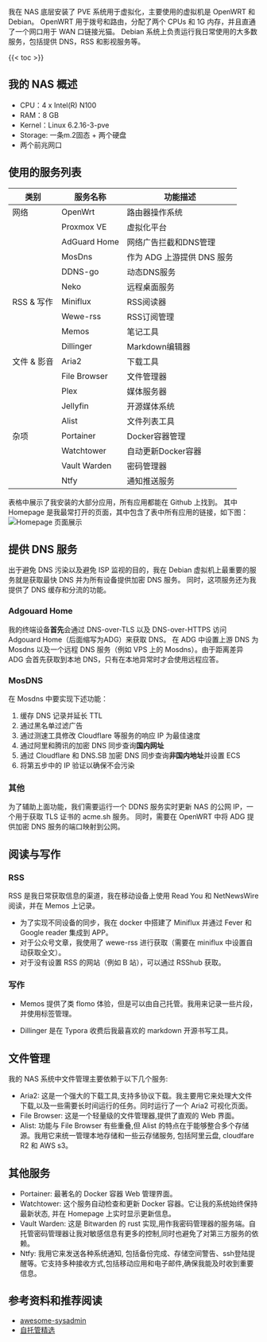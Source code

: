 
我在 NAS 底层安装了 PVE 系统用于虚拟化，主要使用的虚拟机是 OpenWRT 和 Debian。
OpenWRT 用于拨号和路由，分配了两个 CPUs 和 1G 内存，并且直通了一个网口用于 WAN 口链接光猫。
Debian 系统上负责运行我日常使用的大多数服务，包括提供 DNS，RSS 和影视服务等。


<!--more-->
{{< toc >}}

## 我的 NAS 概述

- CPU：4 x Intel(R) N100 
- RAM：8 GB
- Kernel：Linux 6.2.16-3-pve 
- Storage: 一条m.2固态 + 两个硬盘
- 两个前兆网口


## 使用的服务列表

| 类别 | 服务名称 | 功能描述 |
|------|----------|----------|
| 网络 | OpenWrt | 路由器操作系统 |
| | Proxmox VE | 虚拟化平台 |
| | AdGuard Home | 网络广告拦截和DNS管理 |
| | MosDns | 作为 ADG 上游提供 DNS 服务 |
| | DDNS-go | 动态DNS服务 |
| | Neko | 远程桌面服务 |
| RSS & 写作 | Miniflux | RSS阅读器 |
| | Wewe-rss | RSS订阅管理 |
| | Memos | 笔记工具 |
| | Dillinger | Markdown编辑器 |
| 文件 & 影音 | Aria2 | 下载工具 |
| | File Browser | 文件管理器 |
| | Plex | 媒体服务器 |
| | Jellyfin | 开源媒体系统 |
| | Alist | 文件列表工具 |
| 杂项 | Portainer | Docker容器管理 |
| | Watchtower | 自动更新Docker容器 |
| | Vault Warden | 密码管理器 |
| | Ntfy | 通知推送服务 |

表格中展示了我安装的大部分应用，所有应用都能在 Github 上找到。
其中 Homepage 是我最常打开的页面，其中包含了表中所有应用的链接，如下图：
![Homepage 页面展示](https://r2gallery.diing.uk/%E5%9B%BE%E5%BA%8A%2Fhomepage.png)

## 提供 DNS 服务
出于避免 DNS 污染以及避免 ISP 监视的目的，我在 Debian 虚拟机上最重要的服务就是获取最快 DNS 并为所有设备提供加密 DNS 服务。
同时，这项服务还为我提供了 DNS 缓存和分流的功能。

### Adgouard Home
我的终端设备**首先**会通过 DNS-over-TLS 以及 DNS-over-HTTPS 访问 Adgouard Home（后面缩写为ADG）来获取 DNS。
在 ADG 中设置上游 DNS 为 Mosdns 以及一个远程 DNS 服务（例如 VPS 上的 Mosdns）。由于距离差异 ADG 会首先获取到本地 DNS，只有在本地异常时才会使用远程应答。

### MosDNS
在 Mosdns 中要实现下述功能：
1. 缓存 DNS 记录并延长 TTL
2. 通过黑名单过滤广告
3. 通过测速工具修改 Cloudflare 等服务的响应 IP 为最佳速度
4. 通过阿里和腾讯的加密 DNS 同步查询**国内网址**
5. 通过 Cloudflare 和 DNS.SB 加密 DNS 同步查询**非国内地址**并设置 ECS
6. 将第五步中的 IP 验证以确保不会污染

### 其他
为了辅助上面功能，我们需要运行一个 DDNS 服务实时更新 NAS 的公网 IP，一个用于获取 TLS 证书的 acme.sh 服务。
同时，需要在 OpenWRT 中将 ADG 提供加密 DNS 服务的端口映射到公网。

## 阅读与写作

### RSS
RSS 是我日常获取信息的渠道，我在移动设备上使用 Read You 和 NetNewsWire 阅读，并在 Memos 上记录。

- 为了实现不同设备的同步，我在 docker 中搭建了 Miniflux 并通过 Fever 和 Google reader 集成到 APP。
- 对于公众号文章，我使用了 wewe-rss 进行获取（需要在 miniflux 中设置自动获取全文）。
- 对于没有设置 RSS 的网站（例如 B 站），可以通过 RSShub 获取。

### 写作
- Memos 提供了类 flomo 体验，但是可以由自己托管。我用来记录一些片段，并使用标签管理。

- Dillinger 是在 Typora 收费后我最喜欢的 markdown 开源书写工具。

## 文件管理
我的 NAS 系统中文件管理主要依赖于以下几个服务:

- Aria2: 这是一个强大的下载工具,支持多协议下载。我主要用它来处理大文件下载,以及一些需要长时间运行的任务。同时运行了一个 Aria2 可视化页面。
- File Browser: 这是一个轻量级的文件管理器,提供了直观的 Web 界面。
- Alist: 功能与 File Browser 有些重叠,但 Alist 的特点在于能够整合多个存储源。我用它来统一管理本地存储和一些云存储服务, 包括阿里云盘, cloudfare R2 和 AWS s3。

## 其他服务

- Portainer: 最著名的 Docker 容器 Web 管理界面。
- Watchtower: 这个服务自动检查和更新 Docker 容器。它让我的系统始终保持最新状态, 并在 Homepage 上实时显示更新信息。
- Vault Warden: 这是 Bitwarden 的 rust 实现,用作我密码管理器的服务端。自托管密码管理器让我对敏感信息有更多的控制,同时也避免了对第三方服务的依赖。
- Ntfy: 我用它来发送各种系统通知, 包括备份完成、存储空间警告、ssh登陆提醒等。它支持多种接收方式,包括移动应用和电子邮件,确保我能及时收到重要信息。


## 参考资料和推荐阅读
- [awesome-sysadmin](https://github.com/awesome-foss/awesome-sysadmin)
- [自托管精选](https://zituoguan.com/)
